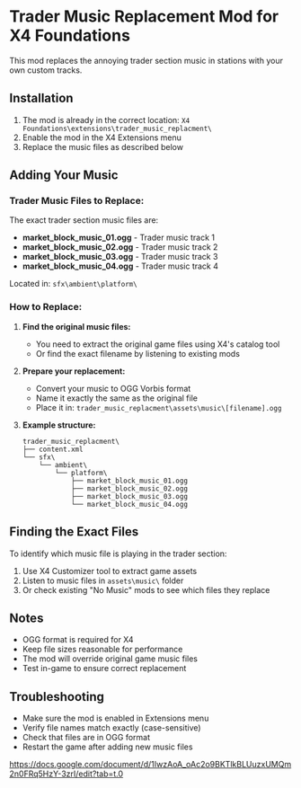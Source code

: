 # Trader Music Replacement Mod for X4 Foundations

This mod replaces the annoying trader section music in stations with your own custom tracks.

## Installation

1. The mod is already in the correct location: `X4 Foundations\extensions\trader_music_replacment\`
2. Enable the mod in the X4 Extensions menu
3. Replace the music files as described below

## Adding Your Music

### Trader Music Files to Replace:

The exact trader section music files are:

- **market_block_music_01.ogg** - Trader music track 1
- **market_block_music_02.ogg** - Trader music track 2  
- **market_block_music_03.ogg** - Trader music track 3
- **market_block_music_04.ogg** - Trader music track 4

Located in: `sfx\ambient\platform\`

### How to Replace:

1. **Find the original music files:**
   - You need to extract the original game files using X4's catalog tool
   - Or find the exact filename by listening to existing mods
   
2. **Prepare your replacement:**
   - Convert your music to OGG Vorbis format
   - Name it exactly the same as the original file
   - Place it in: `trader_music_replacment\assets\music\[filename].ogg`

3. **Example structure:**
   ```
   trader_music_replacment\
   ├── content.xml
   └── sfx\
       └── ambient\
           └── platform\
               ├── market_block_music_01.ogg
               ├── market_block_music_02.ogg
               ├── market_block_music_03.ogg
               └── market_block_music_04.ogg
   ```

## Finding the Exact Files

To identify which music file is playing in the trader section:

1. Use X4 Customizer tool to extract game assets
2. Listen to music files in `assets\music\` folder
3. Or check existing "No Music" mods to see which files they replace

## Notes

- OGG format is required for X4
- Keep file sizes reasonable for performance
- The mod will override original game music files
- Test in-game to ensure correct replacement

## Troubleshooting

- Make sure the mod is enabled in Extensions menu
- Verify file names match exactly (case-sensitive)
- Check that files are in OGG format
- Restart the game after adding new music files

https://docs.google.com/document/d/1IwzAoA_oAc2o9BKTlkBLUuzxUMQm2n0FRq5HzY-3zrI/edit?tab=t.0